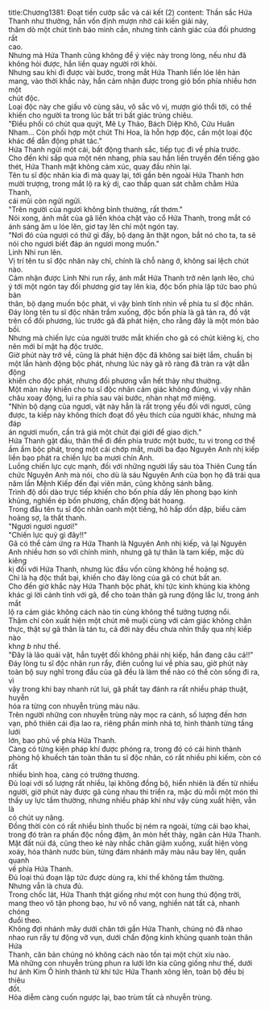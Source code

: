 title:Chương1381: Đoạt tiền cướp sắc và cái kết (2)
content:
Thần sắc Hứa Thanh như thường, hắn vốn định mượn nhờ cái kiến giải này,<br>thăm dò một chút tình báo mình cần, nhưng tính cảnh giác của đối phương rất<br>cao.<br>Nhưng mà Hứa Thanh cũng không để ý việc này trong lòng, nếu như đã<br>không hỏi được, hắn liền quay người rời khỏi.<br>Nhưng sau khi đi được vài bước, trong mắt Hứa Thanh liền lóe lên hàn<br>mang, vào thời khắc này, hắn cảm nhận được trong gió bốn phía nhiều hơn một<br>chút độc.<br>Loại độc này che giấu vô cùng sâu, vô sắc vô vị, mượn gió thổi tới, có thể<br>khiến cho người ta trong lúc bất tri bất giác trúng chiêu.<br>"Điều phối có chút qua quýt, Mê Ly Thảo, Bách Diệp Khô, Cửu Huân<br>Nham... Còn phối hợp một chút Thi Hoa, là hỗn hợp độc, cần một loại độc<br>khác để dẫn động phát tác."<br>Hứa Thanh ngửi một cái, bất động thanh sắc, tiếp tục đi về phía trước.<br>Cho đến khi sắp qua một nén nhang, phía sau hắn liền truyền đến tiếng gào<br>thét, Hứa Thanh mặt không cảm xúc, quay đầu nhìn lại.<br>Tên tu sĩ độc nhãn kia đi mà quay lại, tới gần bên ngoài Hứa Thanh hơn<br>mười trượng, trong mắt lộ ra kỳ dị, cao thấp quan sát chằm chằm Hứa Thanh,<br>cái mũi còn ngửi ngửi.<br>"Trên người của ngươi không bình thường, rất thơm."<br>Nói xong, ánh mắt của gã liền khóa chặt vào cổ Hứa Thanh, trong mắt có<br>ánh sáng âm u lóe lên, giơ tay lên chỉ một ngón tay.<br>"Nơi đó của ngươi có thứ gì đấy, bộ dạng ăn thật ngon, bắt nó cho ta, ta sẽ<br>nói cho ngươi biết đáp án ngươi mong muốn."<br>Linh Nhi run lên.<br>Vị trí tên tu sĩ độc nhãn này chỉ, chính là chỗ nàng ở, không sai lệch chút<br>nào.<br>Cảm nhận được Linh Nhi run rẩy, ánh mắt Hứa Thanh trở nên lạnh lẽo, chú<br>ý tới một ngón tay đối phương giơ tay lên kia, độc bốn phía lập tức bao phủ bản<br>thân, bộ dạng muốn bộc phát, vì vậy bình tĩnh nhìn về phía tu sĩ độc nhãn.<br>Đáy lòng tên tu sĩ độc nhãn trầm xuống, độc bốn phía là gã tản ra, đồ vật<br>trên cổ đối phương, lúc trước gã đã phát hiện, cho rằng đây là một món bảo bối.<br>Nhưng mà chiến lực của người trước mắt khiến cho gã có chút kiêng kị, cho<br>nên mới bí mật hạ độc trước.<br>Giờ phút này trở về, cũng là phát hiện độc đã không sai biệt lắm, chuẩn bị<br>một lần hành động bộc phát, nhưng lúc này gã rõ ràng đã tràn ra vật dẫn động<br>khiến cho độc phát, nhưng đối phương vẫn hết thảy như thường.<br>Một màn này khiến cho tu sĩ độc nhãn cảm giác không đúng, vì vậy nhãn<br>châu xoay động, lui ra phía sau vài bước, nhàn nhạt mở miệng.<br>"Nhìn bộ dạng của ngươi, vật này hẳn là rất trọng yếu đối với ngươi, cũng<br>được, ta kiếp này không thích đoạt đồ yêu thích của người khác, nhưng mà đáp<br>án ngươi muốn, cần trả giá một chút đại giới để giao dịch."<br>Hứa Thanh gật đầu, thân thể đi đến phía trước một bước, tu vi trong cơ thể<br>ầm ầm bộc phát, trong một cái chớp mắt, mười ba đạo Nguyên Anh nhị kiếp<br>liền bạo phát ra chiến lực ba mươi chín Anh.<br>Luồng chiến lực cực mạnh, đối với những người lấy sáu tòa Thiên Cung tấn<br>chức Nguyên Anh mà nói, cho dù là sáu Nguyên Anh của bọn họ đã trải qua<br>năm lần Mệnh Kiếp đến đại viên mãn, cũng không sánh bằng.<br>Trình độ dồi dào trực tiếp khiến cho bốn phía dấy lên phong bạo kinh<br>khủng, nghiền ép bốn phương, chấn động bát hoang.<br>Trong đầu tên tu sĩ độc nhãn oanh một tiếng, hô hấp dồn dập, biểu cảm<br>hoảng sợ, la thất thanh.<br>"Ngươi ngươi ngươi!"<br>"Chiến lực quỷ gì đây!!"<br>Gã có thể cảm ứng ra Hứa Thanh là Nguyên Anh nhị kiếp, vả lại Nguyên<br>Anh nhiều hơn so với chính mình, nhưng gã tự thân là tam kiếp, mặc dù kiêng<br>kị đối với Hứa Thanh, nhưng lúc đầu vốn cũng không hề hoảng sợ.<br>Chỉ là hạ độc thất bại, khiến cho đáy lòng của gã có chút bất an.<br>Cho đến giờ khắc này Hứa Thanh bộc phát, khí tức kinh khủng kia không<br>khác gì lời cảnh tỉnh với gã, để cho toàn thân gã rung động lắc lư, trong ánh mắt<br>lộ ra cảm giác không cách nào tin cùng không thể tưởng tượng nổi.<br>Thậm chí còn xuất hiện một chút mê muội cùng với cảm giác không chân<br>thực, thật sự gã thân là tán tu, cả đời này đều chưa nhìn thấy qua nhị kiếp nào<br>kh*ng b* như thế.<br>"Đây là lão quái vật, hắn tuyệt đối không phải nhị kiếp, hắn đang câu cá!!"<br>Đáy lòng tu sĩ độc nhãn run rẩy, điên cuồng lui về phía sau, giờ phút này<br>toàn bộ suy nghĩ trong đầu của gã đều là làm thế nào có thể còn sống đi ra, vì<br>vậy trong khi bay nhanh rút lui, gã phất tay đánh ra rất nhiều pháp thuật, huyễn<br>hóa ra từng con nhuyễn trùng màu nâu.<br>Trên người những con nhuyễn trùng này mọc ra cánh, số lượng đến hơn<br>vạn, phô thiên cái địa lao ra, riêng phần mình nhả tơ, hình thành từng tầng lưới<br>lớn, bao phủ về phía Hứa Thanh.<br>Càng có từng kiện pháp khí được phóng ra, trong đó có cái hình thành<br>phòng hộ khuếch tán toàn thân tu sĩ độc nhãn, có rất nhiều phi kiếm, còn có rất<br>nhiều bình hoa, càng có trường thương.<br>Đủ loại với số lượng rất nhiều, lại không đồng bộ, hiển nhiên là đến từ nhiều<br>người, giờ phút này được gã cùng nhau thi triển ra, mặc dù mỗi một món thì<br>thấy uy lực tầm thường, nhưng nhiều pháp khí như vậy cùng xuất hiện, vẫn là<br>có chút uy năng.<br>Đồng thời còn có rất nhiều bình thuốc bị ném ra ngoài, từng cái bạo khai,<br>trong đó tràn ra phấn độc nồng đậm, ăn mòn hết thảy, ngăn cản Hứa Thanh.<br>Mặt đất núi đá, cũng theo kẻ này nhấc chân giậm xuống, xuất hiện vòng<br>xoáy, hóa thành nước bùn, từng đám nhánh mây màu nâu bay lên, quấn quanh<br>về phía Hứa Thanh.<br>Đủ loại thủ đoạn lập tức được dùng ra, khí thế không tầm thường.<br>Nhưng vẫn là chưa đủ.<br>Trong chốc lát, Hứa Thanh thật giống như một con hung thú động trời,<br>mang theo vô tận phong bạo, hư vô nổ vang, nghiền nát tất cả, nhanh chóng<br>đuổi theo.<br>Không đợi nhánh mây dưới chân tới gần Hứa Thanh, chúng nó đã nhao<br>nhao run rẩy tự động vỡ vụn, dưới chấn động kinh khủng quanh toàn thân Hứa<br>Thanh, căn bản chúng nó không cách nào tồn tại một chút xíu nào.<br>Mà những con nhuyễn trùng phun ra lưới lớn kia cũng giống như thế, dưới<br>hư ảnh Kim Ô hình thành từ khí tức Hứa Thanh xông lên, toàn bộ đều bị thiêu<br>đốt.<br>Hỏa diễm càng cuốn ngược lại, bao trùm tất cả nhuyễn trùng.